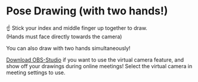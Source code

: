 # Pose Drawing (with two hands!)

☝ Stick your index and middle finger up together to draw.\
(Hands must face directly towards the camera)

You can also draw with two hands simultaneously!

[Download OBS-Studio](https://obsproject.com/ "OBS-Studio Download") if you want to use the virtual camera feature, and show off your drawings during online meetings! Select the virtual camera in meeting settings to use.
